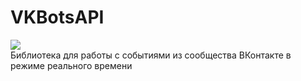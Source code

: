 # VKBotsAPI
[![](https://img.shields.io/badge/VK-termisaal-4a76a8)](https://vk.com/termisaal)  
Библиотека для работы с событиями из сообщества ВКонтакте в режиме реального времени
